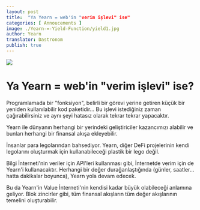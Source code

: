 ```yaml
---
layout: post
title:  "Ya Yearn = web'in "verim işlevi" ise"
categories: [ Annoucements ]
image: ./Yearn-=-Yield-Function/yield1.jpg
author: Yearn
translator: Dastronom
publish: true
---
```


![](yield1.jpg)

# Ya Yearn = web'in "verim işlevi" ise?

Programlamada bir "fonksiyon", belirli bir görevi yerine getiren küçük bir yeniden kullanılabilir kod paketidir... Bu işlevi istediğiniz zaman çağırabilirsiniz ve aynı şeyi hatasız olarak tekrar tekrar yapacaktır.

Yearn ile dünyanın herhangi bir yerindeki geliştiriciler kazancımızı alabilir ve bunları herhangi bir finansal akışa ekleyebilir.

İnsanlar para legolarından bahsediyor. Yearn, diğer DeFi projelerinin kendi legolarını oluşturmak için kullanabileceği plastik bir lego değil.

Bilgi İnterneti'nin veriler için API'leri kullanması gibi, İnternetde verim için de Yearn'i kullanacaktır. Herhangi bir değer durağanlaştığında (günler, saatler… hatta dakikalar boyunca), Yearn yola devam edecek.

Bu da Yearn'in Value İnterneti'nin kendisi kadar büyük olabileceği anlamına geliyor. Blok zincirler gibi, tüm finansal akışların tüm değer akışlarının temelini oluşturabilir.
